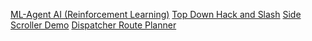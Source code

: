 [ML-Agent AI (Reinforcement Learning)](MLAgentAI)
[Top Down Hack and Slash](TopDownHS)
[Side Scroller Demo](HKSideScroller)
[Dispatcher Route Planner](DispatchRoutePlanner)
